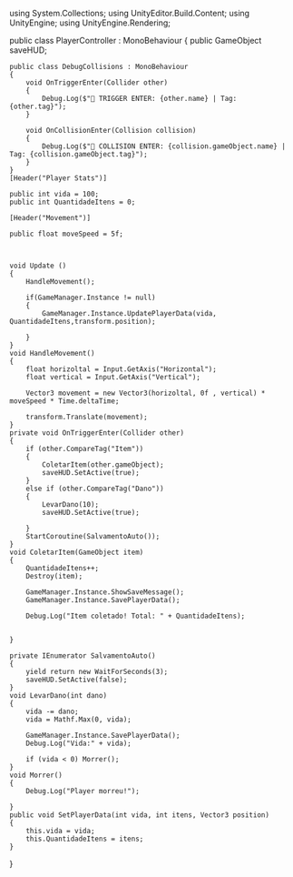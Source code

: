 using System.Collections;
using UnityEditor.Build.Content;
using UnityEngine;
using UnityEngine.Rendering;

public class PlayerController : MonoBehaviour
{
    public GameObject saveHUD;

    public class DebugCollisions : MonoBehaviour
    {
        void OnTriggerEnter(Collider other)
        {
            Debug.Log($"🔵 TRIGGER ENTER: {other.name} | Tag: {other.tag}");
        }

        void OnCollisionEnter(Collision collision)
        {
            Debug.Log($"🔴 COLLISION ENTER: {collision.gameObject.name} | Tag: {collision.gameObject.tag}");
        }
    }
    [Header("Player Stats")]

    public int vida = 100;
    public int QuantidadeItens = 0;

    [Header("Movement")]

    public float moveSpeed = 5f;

    

    void Update ()
    {
        HandleMovement();

        if(GameManager.Instance != null)
        {
            GameManager.Instance.UpdatePlayerData(vida, QuantidadeItens,transform.position);

        }
    }
    void HandleMovement()
    {
        float horizoltal = Input.GetAxis("Horizontal");
        float vertical = Input.GetAxis("Vertical");

        Vector3 movement = new Vector3(horizoltal, 0f , vertical) * moveSpeed * Time.deltaTime;
        
        transform.Translate(movement);
    }
    private void OnTriggerEnter(Collider other)
    {
        if (other.CompareTag("Item"))
        {
            ColetarItem(other.gameObject);
            saveHUD.SetActive(true);
        }
        else if (other.CompareTag("Dano"))
        {
            LevarDano(10);
            saveHUD.SetActive(true);

        }
        StartCoroutine(SalvamentoAuto());
    }
    void ColetarItem(GameObject item)
    {
        QuantidadeItens++;
        Destroy(item);

        GameManager.Instance.ShowSaveMessage();
        GameManager.Instance.SavePlayerData();

        Debug.Log("Item coletado! Total: " + QuantidadeItens);


    }

    private IEnumerator SalvamentoAuto()
    {
        yield return new WaitForSeconds(3);
        saveHUD.SetActive(false);
    }
    void LevarDano(int dano)
    {
        vida -= dano;
        vida = Mathf.Max(0, vida);

        GameManager.Instance.SavePlayerData();
        Debug.Log("Vida:" + vida);

        if (vida < 0) Morrer();
    }
    void Morrer()
    {
        Debug.Log("Player morreu!");

    }
    public void SetPlayerData(int vida, int itens, Vector3 position)
    {
        this.vida = vida;
        this.QuantidadeItens = itens;
    }

}
